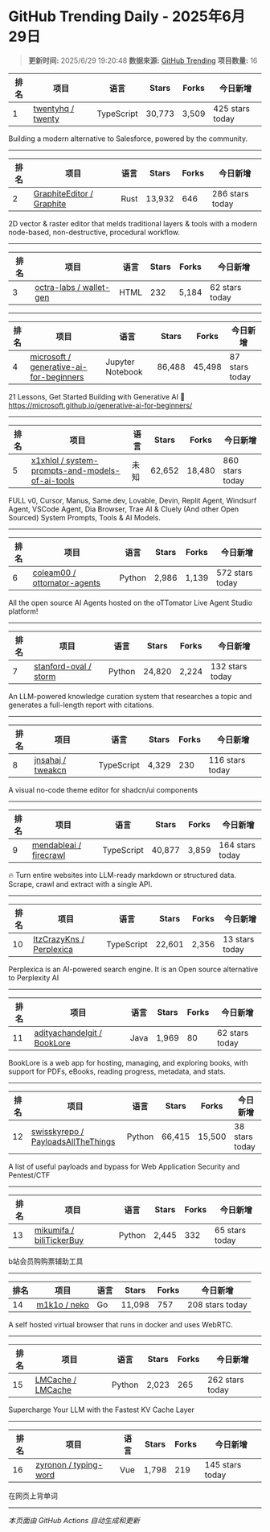 # GitHub Trending Daily - 2025年6月29日

> **更新时间:** 2025/6/29 19:20:48
> **数据来源:** [GitHub Trending](https://github.com/trending)
> **项目数量:** 16

| 排名 | 项目 | 语言 | Stars | Forks | 今日新增 |
|------|------|------|-------|-------|-----------|
| 1 | [twentyhq / twenty](https://github.com/twentyhq/twenty) | TypeScript | 30,773 | 3,509 | 425 stars today |

Building a modern alternative to Salesforce, powered by the community.

---

| 排名 | 项目 | 语言 | Stars | Forks | 今日新增 |
|------|------|------|-------|-------|-----------|
| 2 | [GraphiteEditor / Graphite](https://github.com/GraphiteEditor/Graphite) | Rust | 13,932 | 646 | 286 stars today |

2D vector & raster editor that melds traditional layers & tools with a modern node-based, non-destructive, procedural workflow.

---

| 排名 | 项目 | 语言 | Stars | Forks | 今日新增 |
|------|------|------|-------|-------|-----------|
| 3 | [octra-labs / wallet-gen](https://github.com/octra-labs/wallet-gen) | HTML | 232 | 5,184 | 62 stars today |

---

| 排名 | 项目 | 语言 | Stars | Forks | 今日新增 |
|------|------|------|-------|-------|-----------|
| 4 | [microsoft / generative-ai-for-beginners](https://github.com/microsoft/generative-ai-for-beginners) | Jupyter Notebook | 86,488 | 45,498 | 87 stars today |

21 Lessons, Get Started Building with Generative AI 🔗 https://microsoft.github.io/generative-ai-for-beginners/

---

| 排名 | 项目 | 语言 | Stars | Forks | 今日新增 |
|------|------|------|-------|-------|-----------|
| 5 | [x1xhlol / system-prompts-and-models-of-ai-tools](https://github.com/x1xhlol/system-prompts-and-models-of-ai-tools) | 未知 | 62,652 | 18,480 | 860 stars today |

FULL v0, Cursor, Manus, Same.dev, Lovable, Devin, Replit Agent, Windsurf Agent, VSCode Agent, Dia Browser, Trae AI & Cluely (And other Open Sourced) System Prompts, Tools & AI Models.

---

| 排名 | 项目 | 语言 | Stars | Forks | 今日新增 |
|------|------|------|-------|-------|-----------|
| 6 | [coleam00 / ottomator-agents](https://github.com/coleam00/ottomator-agents) | Python | 2,986 | 1,139 | 572 stars today |

All the open source AI Agents hosted on the oTTomator Live Agent Studio platform!

---

| 排名 | 项目 | 语言 | Stars | Forks | 今日新增 |
|------|------|------|-------|-------|-----------|
| 7 | [stanford-oval / storm](https://github.com/stanford-oval/storm) | Python | 24,820 | 2,224 | 132 stars today |

An LLM-powered knowledge curation system that researches a topic and generates a full-length report with citations.

---

| 排名 | 项目 | 语言 | Stars | Forks | 今日新增 |
|------|------|------|-------|-------|-----------|
| 8 | [jnsahaj / tweakcn](https://github.com/jnsahaj/tweakcn) | TypeScript | 4,329 | 230 | 116 stars today |

A visual no-code theme editor for shadcn/ui components

---

| 排名 | 项目 | 语言 | Stars | Forks | 今日新增 |
|------|------|------|-------|-------|-----------|
| 9 | [mendableai / firecrawl](https://github.com/mendableai/firecrawl) | TypeScript | 40,877 | 3,859 | 164 stars today |

🔥 Turn entire websites into LLM-ready markdown or structured data. Scrape, crawl and extract with a single API.

---

| 排名 | 项目 | 语言 | Stars | Forks | 今日新增 |
|------|------|------|-------|-------|-----------|
| 10 | [ItzCrazyKns / Perplexica](https://github.com/ItzCrazyKns/Perplexica) | TypeScript | 22,601 | 2,356 | 13 stars today |

Perplexica is an AI-powered search engine. It is an Open source alternative to Perplexity AI

---

| 排名 | 项目 | 语言 | Stars | Forks | 今日新增 |
|------|------|------|-------|-------|-----------|
| 11 | [adityachandelgit / BookLore](https://github.com/adityachandelgit/BookLore) | Java | 1,969 | 80 | 62 stars today |

BookLore is a web app for hosting, managing, and exploring books, with support for PDFs, eBooks, reading progress, metadata, and stats.

---

| 排名 | 项目 | 语言 | Stars | Forks | 今日新增 |
|------|------|------|-------|-------|-----------|
| 12 | [swisskyrepo / PayloadsAllTheThings](https://github.com/swisskyrepo/PayloadsAllTheThings) | Python | 66,415 | 15,500 | 38 stars today |

A list of useful payloads and bypass for Web Application Security and Pentest/CTF

---

| 排名 | 项目 | 语言 | Stars | Forks | 今日新增 |
|------|------|------|-------|-------|-----------|
| 13 | [mikumifa / biliTickerBuy](https://github.com/mikumifa/biliTickerBuy) | Python | 2,445 | 332 | 65 stars today |

b站会员购购票辅助工具

---

| 排名 | 项目 | 语言 | Stars | Forks | 今日新增 |
|------|------|------|-------|-------|-----------|
| 14 | [m1k1o / neko](https://github.com/m1k1o/neko) | Go | 11,098 | 757 | 208 stars today |

A self hosted virtual browser that runs in docker and uses WebRTC.

---

| 排名 | 项目 | 语言 | Stars | Forks | 今日新增 |
|------|------|------|-------|-------|-----------|
| 15 | [LMCache / LMCache](https://github.com/LMCache/LMCache) | Python | 2,023 | 265 | 262 stars today |

Supercharge Your LLM with the Fastest KV Cache Layer

---

| 排名 | 项目 | 语言 | Stars | Forks | 今日新增 |
|------|------|------|-------|-------|-----------|
| 16 | [zyronon / typing-word](https://github.com/zyronon/typing-word) | Vue | 1,798 | 219 | 145 stars today |

在网页上背单词

---


*本页面由 GitHub Actions 自动生成和更新*
